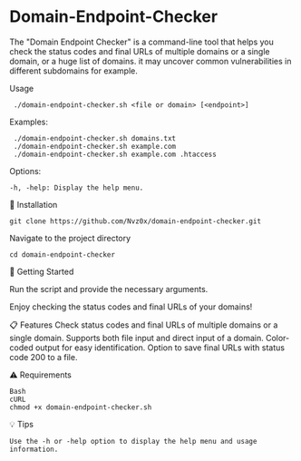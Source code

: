 # Domain-Endpoint-Checker

The "Domain Endpoint Checker" is a command-line tool that helps you check the status codes and final URLs of multiple domains or a single domain, or a huge list of domains. it may uncover common vulnerabilities in different subdomains for example. 


Usage


     ./domain-endpoint-checker.sh <file or domain> [<endpoint>]

Examples:

     ./domain-endpoint-checker.sh domains.txt
     ./domain-endpoint-checker.sh example.com
     ./domain-endpoint-checker.sh example.com .htaccess

Options:

    -h, -help: Display the help menu.

:floppy_disk: Installation

    git clone https://github.com/Nvz0x/domain-endpoint-checker.git

  Navigate to the project directory

    cd domain-endpoint-checker

:rocket: Getting Started

  Run the script and provide the necessary arguments.

  Enjoy checking the status codes and final URLs of your domains!

:clipboard: Features
    Check status codes and final URLs of multiple domains or a single domain.
    Supports both file input and direct input of a domain.
    Color-coded output for easy identification.
    Option to save final URLs with status code 200 to a file.

:warning: Requirements

    Bash
    cURL
    chmod +x domain-endpoint-checker.sh

    
:bulb: Tips

    Use the -h or -help option to display the help menu and usage information.
